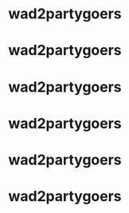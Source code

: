 # wad2partygoers
# wad2partygoers
# wad2partygoers
# wad2partygoers
# wad2partygoers
# wad2partygoers
